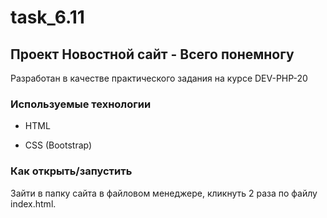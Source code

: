 # task_6.11
## Проект Новостной сайт - Всего понемногу

Разработан в качестве практического задания на курсе DEV-PHP-20

### Используемые технологии

* HTML

* CSS (Bootstrap)

### Как открыть/запустить

Зайти в папку сайта в файловом менеджере, кликнуть 2 раза по файлу index.html.
